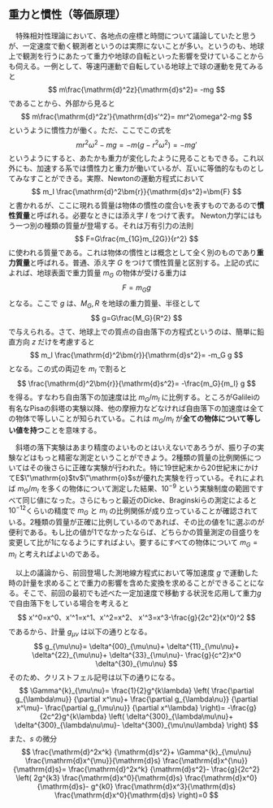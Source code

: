 
## 重力と慣性（等価原理）

　特殊相対性理論において、各地点の座標と時間について議論していたと思うが、一定速度で動く観測者というのは実際にないことが多い。というのも、地球上で観測を行うにあたって重力や地球の自転といった影響を受けていることからも伺える。一例として、等速円運動で自転している地球上で球の運動を見てみると
$$
    m\frac{\mathrm{d}^2z}{\mathrm{d}s^2}=
    -mg
$$
であることから、外部から見ると
$$
    m\frac{\mathrm{d}^2z'}{\mathrm{d}s'^2}=
    mr^2\omega^2-mg
$$
というように慣性力が働く。ただ、ここでこの式を
$$
    mr^2\omega^2-mg=-m(g-r^2\omega^2)=-mg'
$$
というようにすると、あたかも重力が変化したように見ることもできる。これ以外にも、加速する系では慣性力と重力が働いているが、互いに等価的なものとしてみなすことができる。実際、Newtonの運動方程式において
$$
    m_I
    \frac{\mathrm{d}^2\bm{r}}{\mathrm{d}s^2}=\bm{F}
$$
と書かれるが、ここに現れる質量は物体の慣性の度合いを表すものであるので**慣性質量**と呼ばれる。必要なときには添え字 $I$ をつけて表す。 Newton力学にはもう一つ別の種類の質量が登場する。それは万有引力の法則
$$
    F=G\frac{m_{1G}m_{2G}}{r^2}
$$
に使われる質量である。これは物体の慣性とは概念として全く別のものであり**重力質量**と呼ばれる。普通、添え字 $G$ をつけて慣性質量と区別する。上記の式によれば、地球表面で重力質量 $m_G$ の物体が受ける重力は
$$
    F=m_G g
$$ 
となる。ここで $g$ は、$M_G,R$ を地球の重力質量、半径として
$$
    g=G\frac{M_G}{R^2}
$$
で与えられる。さて、地球上での質点の自由落下の方程式というのは、簡単に鉛直方向 $z$ だけを考慮すると
$$
    m_I
    \frac{\mathrm{d}^2\bm{r}}{\mathrm{d}s^2}=
    -m_G g
$$
となる。この式の両辺を $m_I$ で割ると
$$
    \frac{\mathrm{d}^2\bm{r}}{\mathrm{d}s^2}=
    -\frac{m_G}{m_I} g
$$
を得る。すなわち自由落下の加速度は比 $m_G/m_I$ に比例する。ところがGalileiの有名なPisaの斜塔の実験以降、他の摩擦力などなければ自由落下の加速度は全ての物体で等しいことが知られている。これは $m_G/m_I$ が**全ての物体について等しい値を持つ**ことを意味する。

　斜塔の落下実験はあまり精度のよいものとはいえないであろうが、振り子の実験などはもっと精密な測定ということができよう。2種類の質量の比例関係についてはその後さらに正確な実験が行われた。特に19世紀末から20世紀末にかけてE$\"\mathrm{o}$tv$\"\mathrm{o}$sが優れた実験を行っている。それによれば $m_G/m_I$ を多くの物体について測定した結果、$10^{-9}$ という実験制度の範囲ですべて同じ値になった。さらにもっと最近のDicke、Braginskiらの測定によると$10^{-12}$くらいの精度で $m_G$ と $m_I$ の比例関係が成り立っていることが確認されている。2種類の質量が正確に比例しているのであれば、その比の値を1に選ぶのが便利である。もし比の値が1でなかったならば、どちらかの質量測定の目盛りを変更して比が1になるようにすればよい。要するにすべての物体について $m_G=m_I$ と考えればよいのである。

　以上の議論から、前回登場した測地線方程式において等加速度 $g$ で運動した時の計量を求めることで重力の影響を含めた変換を求めることができることになる。そこで、前回の最初でも述べた一定加速度で移動する状況を応用して重力$g$で自由落下をしている場合を考えると
$$
    x'^0=x^0、x'^1=x^1、x'^2=x^2、
    x'^3=x^3-\frac{g}{2c^2}(x^0)^2
$$
であるから、計量 $g_{\mu\nu}$ は以下の通りとなる。
$$
    g_{\mu\nu}=
    \delta^{00}_{\mu\nu}+
    \delta^{11}_{\mu\nu}+
    \delta^{22}_{\mu\nu}+
    \delta^{33}_{\mu\nu}-
    \frac{g}{c^2}x^0
    \delta^{30}_{\mu\nu}
$$
そのため、クリストフェル記号は以下の通りになる。
$$
    \Gamma^{k}_{\mu\nu}=
    \frac{1}{2}g^{k\lambda}
    \left(
        \frac{\partial g_{\lambda\mu}}
        {\partial x^\nu}+
        \frac{\partial g_{\lambda\nu}}
        {\partial x^\mu}-
        \frac{\partial g_{\mu\nu}}
        {\partial x^\lambda}
    \right)=
    -\frac{g}{2c^2}g^{k\lambda}
    \left(
        \delta^{300}_{\lambda\mu\nu}+
        \delta^{300}_{\lambda\nu\mu}-
        \delta^{300}_{\mu\nu\lambda}
    \right)
$$
また、$s$ の微分 
$$
    \frac{\mathrm{d}^2x^k}
    {\mathrm{d}s^2}+
    \Gamma^{k}_{\mu\nu}
    \frac{\mathrm{d}x^{\mu}}{\mathrm{d}s}
    \frac{\mathrm{d}x^{\nu}}{\mathrm{d}s}=
    \frac{\mathrm{d}^2x^k}
    {\mathrm{d}s^2}-
    \frac{g}{2c^2}
    \left(
        2g^{k3}
        \frac{\mathrm{d}x^0}{\mathrm{d}s}
        \frac{\mathrm{d}x^0}{\mathrm{d}s}-
        g^{k0}
        \frac{\mathrm{d}x^3}{\mathrm{d}s}
        \frac{\mathrm{d}x^0}{\mathrm{d}s}
    \right)=0
$$